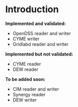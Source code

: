# Introduction

**Implemented and validated:**

- OpenDSS reader and writer
- CYME writer
- Gridlabd reader and writer

**Implemented but not validated:**

- CYME reader
- DEW reader

**To be added soon:**

- CIM reader and writer
- Synergy reader
- DEW writer


